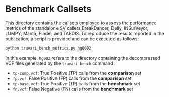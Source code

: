 # Benchmark Callsets

This directory contains the callsets employed to assess the performance metrics of the standalone SV callers BreakDancer, Delly, INSurVeyor, LUMPY, Manta, Pindel, and TARDIS.
To reproduce the results reported in the publication, a script is provided and can be executed as follows:  

```bash
python truvari_bench_metrics.py hg0002
```
In this example, `hg002` refers to the directory containing the decompressed VCF files generated by the `truvari bench` command:

* `tp-comp.vcf`: True Positive (TP) calls from the **comparison** set
* `fp.vcf`: False Positive (FP) calls from the **comparison** set
* `tp-base.vcf`: True Positive (TP) calls from the **benchmark** set
* `fn.vcf`: False Negative (FN) calls from the **benchmark** set




